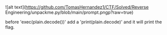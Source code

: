 ![alt text](https://github.com/TomasHernandez1/CTF/Solved/Reverse Engineering/unpackme.py/blob/main/prompt.pngp?raw=true)

before 'exec(plain.decode())' add a 'print(plain.decode)' and it will print the flag.
